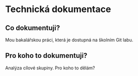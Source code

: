 # Technická dokumentace
## Co dokumentuji?
Mou bakalářskou práci, která je dostupná na školním Git labu.

## Pro koho to dokumentuji?
Analýza cílové skupiny.
Pro koho to dělám?